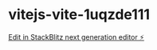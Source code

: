 # vitejs-vite-1uqzde111

[Edit in StackBlitz next generation editor ⚡️](https://stackblitz.com/~/github.com/raylawlor/vitejs-vite-1uqzde111)